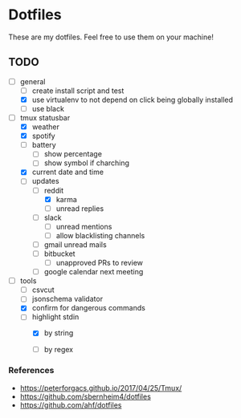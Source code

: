 
# Dotfiles

These are my dotfiles. Feel free to use them on your machine!

## TODO
- [ ] general
    - [ ] create install script and test
    - [x] use virtualenv to not depend on click being globally installed
    - [ ] use black

- [ ] tmux statusbar
    - [x] weather
    - [x] spotify
    - [ ] battery
        - [ ] show percentage
        - [ ] show symbol if charching
    - [x] current date and time
    - [ ] updates
        - [ ] reddit
            - [x] karma
            - [ ] unread replies
        - [ ] slack
            - [ ] unread mentions
            - [ ] allow blacklisting channels
        - [ ] gmail unread mails
        - [ ] bitbucket
            - [ ] unapproved PRs to review
        - [ ] google calendar next meeting

- [ ] tools
    - [ ] csvcut
    - [ ] jsonschema validator
    - [x] confirm for dangerous commands
    - [ ] highlight stdin
        - [x] by string
        - [ ] by regex


### References
- https://peterforgacs.github.io/2017/04/25/Tmux/
- https://github.com/sbernheim4/dotfiles
- https://github.com/ahf/dotfiles
